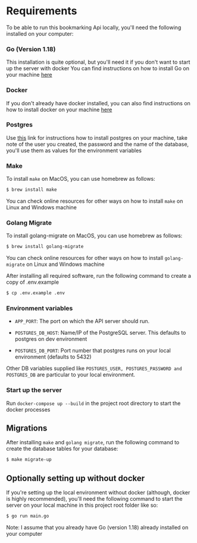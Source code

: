 # Requirements 
To be able to run this bookmarking Api locally, you'll need the following installed on your computer: 
### Go (Version 1.18)
This installation is quite optional, but you'll need it if you don't want to start up the server with docker
You can find instructions on how to install Go on your machine [here](https://go.dev/doc/install)
### Docker
If you don't already have docker installed, you can also find instructions on how to install docker on your machine [here](https://docs.docker.com/desktop/)
### Postgres
Use [this](https://www.postgresqltutorial.com/postgresql-getting-started/install-postgresql-macos/) link for instructions how to install postgres on your machine, take note of the user you created, the password and the name of 
the database, you'll use them as values for the environment variables

### Make 
To install `make` on MacOS, you can use homebrew as follows: 
```bash
$ brew install make
```
You can check online resources for other ways on how to install `make` on Linux and Windows machine

### Golang Migrate
To install golang-migrate on MacOS, you can use homebrew as follows:
```bash
$ brew install golang-migrate
```
You can check online resources for other ways on how to install `golang-migrate` on Linux and Windows machine

After installing all required software, run the following command to create a copy of .env.example

```bash
$ cp .env.example .env
```

### Environment variables

- `APP_PORT`: The port on which the API server should run.

- `POSTGRES_DB_HOST`: Name/IP of the PostgreSQL server. This defaults to postgres on dev environment
- `POSTGRES_DB_PORT`: Port number that postgres runs on your local environment (defaults to 5432)

Other DB variables supplied like `POSTGRES_USER, POSTGRES_PASSWORD and POSTGRES_DB` are particular to your local environment.

### Start up the server
Run `docker-compose up --build` in the project root directory to start the docker processes

## Migrations
After installing `make` and `golang migrate`, run the following command to create the database tables for your database:
```bash
$ make migrate-up
```

## Optionally setting up without docker 
If you're setting up the local environment without docker (although, docker is highly recommended), you'll need the following 
command to start the server on your local machine in this project root folder like so: 
```bash
$ go run main.go
```
Note: I assume that you already have Go (version 1.18) already installed on your computer
